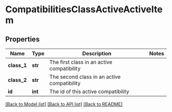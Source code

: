 # CompatibilitiesClassActiveActiveItem

## Properties
Name | Type | Description | Notes
------------ | ------------- | ------------- | -------------
**class_1** | **str** | The first class in an active compatibility | 
**class_2** | **str** | The second class in an active compatibility | 
**id** | **int** | The id of this active compatibility | 

[[Back to Model list]](../README.md#documentation-for-models) [[Back to API list]](../README.md#documentation-for-api-endpoints) [[Back to README]](../README.md)


